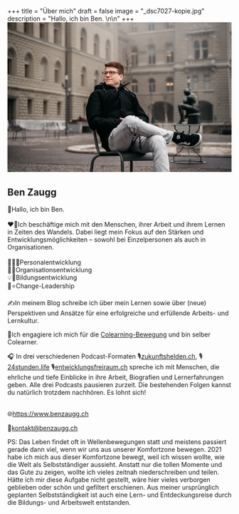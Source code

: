 +++
title = "Über mich"
draft = false
image = "_dsc7027-kopie.jpg"
description = "Hallo, ich bin Ben. \n\n"
+++
![](_dsc7027-kopie.jpg)

## Ben Zaugg

👋Hallo, ich bin Ben. \
\
❤️‍🔥Ich beschäftige mich mit den Menschen, ihrer Arbeit und ihrem Lernen in Zeiten des Wandels. Dabei liegt mein Fokus auf den Stärken und Entwicklungsmöglichkeiten – sowohl bei Einzelpersonen als auch in Organisationen.\
\
🌱👩‍💻Personalentwicklung\
🏢✨Organisationsentwicklung\
💡🌱Bildungsentwicklung\
🌊⭐Change-Leadership

✍️In meinem Blog schreibe ich über mein Lernen sowie über (neue) Perspektiven und Ansätze für eine erfolgreiche und erfüllende Arbeits- und Lernkultur.

🌟Ich engagiere ich mich für die [Colearning-Bewegung](https://www.colearning.org/) und bin selber Colearner. 

🎧 In drei verschiedenen Podcast-Formaten 🎙️[zukunftshelden.ch](https://zukunftshelden.podigee.io), 🎙️[24stunden.life](https://24stunden.podigee.io)  🎙️[entwicklungsfreiraum.ch](https://entwicklungsfreiraum.podigee.io) spreche ich mit Menschen, die ehrliche und tiefe Einblicke in ihre Arbeit, Biografien und Lernerfahrungen geben. Alle drei Podcasts pausieren zurzeit. Die bestehenden Folgen kannst du natürlich trotzdem nachhören. Es lohnt sich! 

\
🌐<https://www.benzaugg.ch>

📧kontakt@benzaugg.ch

PS: Das Leben findet oft in Wellenbewegungen statt und meistens passiert gerade dann viel, wenn wir uns aus unserer Komfortzone bewegen. 2021 habe ich mich aus dieser Komfortzone bewegt, weil ich wissen wollte, wie die Welt als Selbstständiger aussieht. Anstatt nur die tollen Momente und das Gute zu zeigen, wollte ich vieles zeitnah niederschreiben und teilen. Hätte ich mir diese Aufgabe nicht gestellt, wäre hier vieles verborgen geblieben oder schön und gefiltert erschienen. Aus meiner ursprünglich geplanten Selbstständigkeit ist auch eine Lern- und Entdeckungsreise durch die Bildungs- und Arbeitswelt entstanden.